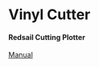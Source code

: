 # Vinyl Cutter

#### 

#### Redsail Cutting Plotter

[Manual](https://drive.google.com/open?id=0B_51kGeR3hj0WUx3SExPZGdaVWc)



